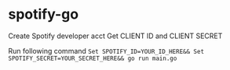 # spotify-go
Create Spotify developer acct
Get CLIENT ID and CLIENT SECRET

Run following command
`Set SPOTIFY_ID=YOUR_ID_HERE&& Set SPOTIFY_SECRET=YOUR_SECRET_HERE&& go run main.go`